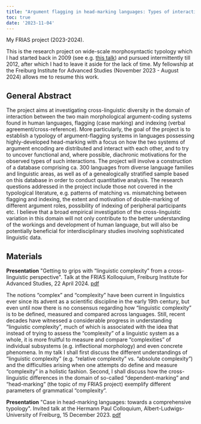 ```yaml
---
title: "Argument flagging in head-marking languages: Types of interaction between argument-coding systems"
toc: true
date: '2023-11-04'
---
```


My FRIAS project (2023-2024).

<!--more-->

This is the research project on wide-scale morphosyntactic typology which I had started back in 2009 (see e.g. [this talk](https://peterarkadiev.github.io/talks/Arkadiev2010_case_n_headmarking_leipzig.pdf)) and pursued intermittently till 2012, after which I had to leave it aside for the lack of time. My fellowship at the Freiburg Institute for Advanced Studies (November 2023 - August 2024) allows me to resume this work.

## General Abstract


The project aims at investigating cross-linguistic diversity in the domain of interaction between the two main morphological argument-coding systems found in human languages, flagging (case marking) and indexing (verbal agreement/cross-reference). More particularly, the goal of the project is to establish a typology of argument-flagging systems in languages possessing highly-developed head-marking with a focus on how the two systems of argument encoding are distributed and interact with each other, and to try to uncover functional and, where possible, diachronic motivations for the observed types of such interactions. The project will involve a construction of a database comprising ca. 300 languages from diverse language families and linguistic areas, as well as of a genealogically stratified sample based on this database in order to conduct quantitative analysis. The research questions addressed in the project include those not covered in the typological literature, e.g. patterns of matching vs. mismatching between flagging and indexing, the extent and motivation of double-marking of different argument roles, possibility of indexing of peripheral participants etc. I believe that a broad empirical investigation of the cross-linguistic variation in this domain will not only contribute to the better understanding of the workings and development of human language, but will also be potentially beneficial for interdisciplinary studies involving sophisticated linguistic data.


## Materials

**Presentation** "Getting to grips with “linguistic complexity” from a cross-linguistic perspective". Talk at the FRIAS Kolloquium, Freiburg Institute for Advanced Studies, 22 April 2024. [pdf](https://peterarkadiev.github.io/talks/Arkadiev2024_complexity_FRIAS.pdf)

The notions “complex” and “complexity” have been current in linguistics ever since its advent as a scientific discipline in the early 19th century, but even until now there is no consensus regarding how “linguistic complexity” is to be defined, measured and compared across languages. Still, recent decades have witnessed a considerable progress in understanding “linguistic complexity”, much of which is associated with the idea that instead of trying to assess the “complexity” of a linguistic system as a whole, it is more fruitful to measure and compare “complexities” of individual subsystems (e.g. inflectional morphology) and even concrete phenomena. In my talk I shall first discuss the different understandings of “linguistic complexity” (e.g. “relative complexity” vs. “absolute complexity”) and the difficulties arising when one attempts do define and measure “complexity” in a holistic fashion. Second, I shall discuss how the cross-linguistic differences in the domain of so-called “dependent-marking” and “head-marking” (the topic of my FRIAS project) exemplify different parameters of grammatical “complexity”.

**Presentation** "Case in head-marking languages: towards a comprehensive typology". Invited talk at the Hermann Paul Colloquium, Albert-Ludwigs-University of Freiburg, 15 December 2023. [pdf](https://peterarkadiev.github.io/talks/Arkadiev2023_case-n-headmarking-Freiburg.pdf)
